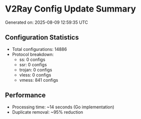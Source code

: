 # V2Ray Config Update Summary
Generated on: 2025-08-09 12:59:35 UTC

## Configuration Statistics
- Total configurations: 14886
- Protocol breakdown:
  - ss: 0 configs
  - ssr: 0 configs
  - trojan: 0 configs
  - vless: 0 configs
  - vmess: 841 configs

## Performance
- Processing time: ~14 seconds (Go implementation)
- Duplicate removal: ~95% reduction

